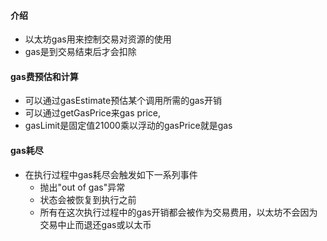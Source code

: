 #### 介绍

- 以太坊gas用来控制交易对资源的使用
- gas是到交易结束后才会扣除

#### gas费预估和计算

- 可以通过gasEstimate预估某个调用所需的gas开销
- 可以通过getGasPrice来gas price,
- gasLimit是固定值21000乘以浮动的gasPrice就是gas

#### gas耗尽

- 在执行过程中gas耗尽会触发如下一系列事件
    - 抛出"out of gas"异常
    - 状态会被恢复到执行之前
    - 所有在这次执行过程中的gas开销都会被作为交易费用，以太坊不会因为交易中止而退还gas或以太币